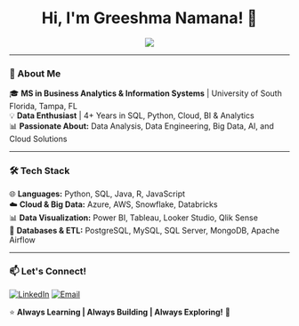 <h1 align="center">Hi, I'm Greeshma Namana! 👋</h1>

<p align="center">
  <img src="https://readme-typing-svg.herokuapp.com?font=Fira+Code&size=24&pause=1000&color=F7B42C&center=true&vCenter=true&width=600&lines=Data+Professional+%7C+Cloud+%7C+BI+%7C+ML;SQL+%7C+Python+%7C+Azure+%7C+Power+BI;Data+Storyteller+%7C+Tech+Enthusiast+%F0%9F%9A%80" />
</p>

---

### **🔹 About Me**
🎓 **MS in Business Analytics & Information Systems** | University of South Florida, Tampa, FL  
💡 **Data Enthusiast** | 4+ Years in SQL, Python, Cloud, BI & Analytics  
📊 **Passionate About:** Data Analysis, Data Engineering, Big Data, AI, and Cloud Solutions  

---

### **🛠️ Tech Stack**
🌐 **Languages:** Python, SQL, Java, R, JavaScript  
☁️ **Cloud & Big Data:** Azure, AWS, Snowflake, Databricks  
📊 **Data Visualization:** Power BI, Tableau, Looker Studio, Qlik Sense  
💾 **Databases & ETL:** PostgreSQL, MySQL, SQL Server, MongoDB, Apache Airflow  


---

### **📫 Let's Connect!**
[![LinkedIn](https://img.shields.io/badge/LinkedIn-GreeshmaNamana-blue?style=for-the-badge&logo=linkedin)](https://www.linkedin.com/in/greeshma-namana/)
[![Email](https://img.shields.io/badge/Email-Greeshma008.namana%40gmail.com-red?style=for-the-badge&logo=gmail)](mailto:greeshma008.namana@gmail.com)

⭐ **Always Learning | Always Building | Always Exploring!** 🌟
